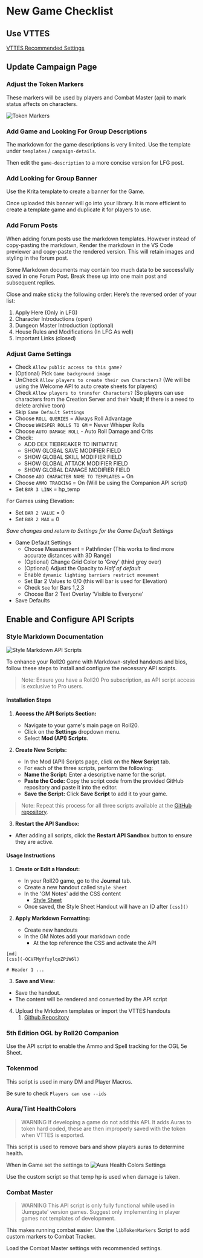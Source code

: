 # New Game Checklist

## Use VTTES

[VTTES Recommended Settings](https://raw.githubusercontent.com/Tougher-Together-DnD/default-game-assets/refs/heads/main/tutorials/images/vttes-changed-settings.png)

## Update Campaign Page

### Adjust the Token Markers

These markers will be used by players and Combat Master (api) to mark status affects on characters.

![Token Markers](https://raw.githubusercontent.com/Tougher-Together-DnD/default-game-assets/refs/heads/main/tutorials/images/token-marker-sets.png)

### Add Game and Looking For Group Descriptions

The markdown for the game descriptions is very limited. Use the template under `templates` / `campaign-details`.

Then edit the `game-description` to a more concise version for LFG post.

### Add Looking for Group Banner

Use the Krita template to create a banner for the Game.

Once uploaded this banner will go into your library. It is more efficient to create a template game and duplicate it for players to use.

### Add Forum Posts

When adding forum posts use the markdown templates. However instead of copy-pasting the markdown, Render the markdown in the VS Code previewer and copy-paste the rendered version. This will retain images and styling in the forum post.

Some Markdown documents may contain too much data to be successfully saved in one Forum Post. Break these up into one main post and subsequent replies.

Close and make sticky the following order:
Here’s the reversed order of your list:

1. Apply Here (Only in LFG)  
2. Character Introductions (open)  
3. Dungeon Master Introduction (optional)  
4. House Rules and Modifications (In LFG As well)  
5. Important Links (closed)

### Adjust Game Settings

* Check `Allow public access to this game?`
* (Optional) Pick `Game background image`
* UnCheck `Allow players to create their own Characters?` (We will be using the Welcome API to auto create sheets for players)
* Check `Allow players to transfer Characters?` (So players can use characters from the Creation Server and their Vault; If there is a need to delete archive toon)
* Skip `Game Default Settings`
* Choose `ROLL QUERIES` = Always Roll Advantage
* Choose `WHISPER ROLLS TO GM` = Never Whisper Rolls
* Choose `AUTO DAMAGE ROLL` - Auto Roll Damage and Crits
* Check:
  * ADD DEX TIEBREAKER TO INITIATIVE
  * SHOW GLOBAL SAVE MODIFIER FIELD
  * SHOW GLOBAL SKILL MODIFIER FIELD
  * SHOW GLOBAL ATTACK MODIFIER FIELD
  * SHOW GLOBAL DAMAGE MODIFIER FIELD
* Choose `ADD CHARACTER NAME TO TEMPLATES` = On
* Choose `AMMO TRACKING` = On (Will be using the Companion API script)
* Set `BAR 3 LINK` = hp_temp

For Games using Elevation:
* Set `BAR 2 VALUE` = 0
* Set `BAR 2 MAX` = 0

*Save changes and return to Settings for the Game Default Settings*
* Game Default Settings
  * Choose Measurement = Pathfinder (This works to find more accurate distances with 3D Range)
  * (Optional) Change Grid Color to 'Grey' (third grey over)
  * (Optional) Adjust the Opacity to *Half of default*
  * Enable `dynamic lighting barriers restrict movement`
  * Set Bar 2 Values to 0/0 (this will bar is used for Elevation)
  * Check `See` for Bars 1,2,3
  * Choose Bar 2 Text Overlay 'Visible to Everyone'
* Save Defaults

## Enable and Configure API Scripts

### Style Markdown Documentation

![Style Markdown API Scripts](https://raw.githubusercontent.com/Tougher-Together-DnD/default-game-assets/refs/heads/main/tutorials/images/style-markdown-api-scripts.png)


To enhance your Roll20 game with Markdown-styled handouts and bios, follow these steps to install and configure the necessary API scripts.

>Note:
>Ensure you have a Roll20 Pro subscription, as API script access is exclusive to Pro users. 

#### Installation Steps

1. **Access the API Scripts Section:**
   - Navigate to your game's main page on Roll20.
   - Click on the **Settings** dropdown menu.
   - Select **Mod (API) Scripts**.

2. **Create New Scripts:**
   - In the Mod (API) Scripts page, click on the **New Script** tab.
   - For each of the three scripts, perform the following:
   - **Name the Script:** Enter a descriptive name for the script.
   - **Paste the Code:** Copy the script code from the provided GitHub repository and paste it into the editor.
   - **Save the Script:** Click **Save Script** to add it to your game.

>Note:
>Repeat this process for all three scripts available at the [GitHub repository](https://github.com/Tougher-Together-DnD/default-game-assets/tree/main/api/style-markdown-handouts).

3. **Restart the API Sandbox:**
- After adding all scripts, click the **Restart API Sandbox** button to ensure they are active.

#### Usage Instructions

1. **Create or Edit a Handout:**
   - In your Roll20 game, go to the **Journal** tab.
   - Create a new handout called `Style Sheet`
   - In the 'GM Notes' add the CSS content
     - [Style Sheet](https://github.com/Tougher-Together-DnD/default-game-assets/blob/main/templates/handouts/ttd-default.css)
   - Once saved, the Style Sheet Handout will have an ID after `[css]()` 

2. **Apply Markdown Formatting:**
   - Create new handouts
   - In the GM Notes add your markdown code
     - At the top reference the CSS and activate the API
```
[md]
[css](-OCVFMyYfsylqoZPiW6l)

# Header 1 ...
```

3. **Save and View:**
- Save the handout.
- The content will be rendered and converted by the API script

4. Upload the Mrkdown templates or import the VTTES handouts
   1. [Github Repository](https://github.com/Tougher-Together-DnD/default-game-assets/tree/main/handouts/quick-reference)

### 5th Edition OGL by Roll20 Companion

Use the API script to enable the Ammo and Spell tracking for the OGL 5e Sheet.

### Tokenmod

This script is used in many DM and Player Macros.

Be sure to check `Players can use --ids`

### Aura/Tint HealthColors

> WARNING
> If developing a game do not add this API. It adds Auras to token hard coded, these are then improperly saved with the token when VTTES is exported.

This script is used to remove bars and show players auras to determine health.

When in Game set the settings to ![Aura Health Colors Settings](https://raw.githubusercontent.com/Tougher-Together-DnD/default-game-assets/refs/heads/main/tutorials/images/aura-health-colors-settings.png)

Use the custom script so that temp hp is used when damage is taken.

### Combat Master

> WARNING
> This API script is only fully functional while used in 'Jumpgate' version games.
> Suggest only implementing in player games not templates of development.

This makes running combat easier. Use the `libTokenMarkers` Script to add custom markers to Combat Tracker.

Load the Combat Master settings with recommended settings.





